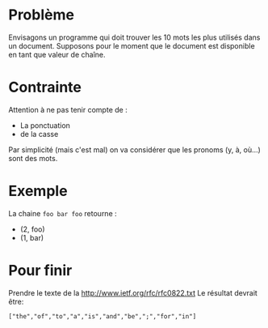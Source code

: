 # Problème 

Envisagons un programme qui doit trouver les 10 mots les plus utilisés dans un document. 
Supposons pour le moment que le document est disponible en tant que valeur de chaîne. 

# Contrainte

Attention à ne pas tenir compte de :
* La ponctuation
* de la casse

Par simplicité (mais c'est mal) on va considérer que les pronoms (y, à, où...) sont des mots. 

# Exemple

La chaine `foo bar foo` retourne :
* (2, foo)
* (1, bar)

# Pour finir

Prendre le texte de la http://www.ietf.org/rfc/rfc0822.txt
Le résultat devrait être:

```
["the","of","to","a","is","and","be",";","for","in"]
``` 
